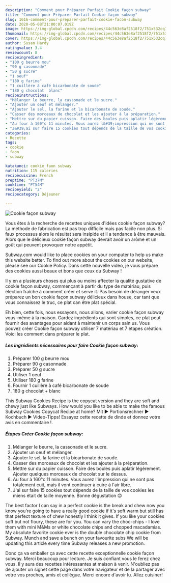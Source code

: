```yaml
---
description: "Comment pour Préparer Parfait Cookie façon subway"
title: "Comment pour Préparer Parfait Cookie façon subway"
slug: 1616-comment-pour-preparer-parfait-cookie-facon-subway
date: 2020-05-08T21:00:07.019Z
image: https://img-global.cpcdn.com/recipes/44c563e8af2518f2/751x532cq70/cookie-facon-subway-photo-principale-de-la-recette.jpg
thumbnail: https://img-global.cpcdn.com/recipes/44c563e8af2518f2/751x532cq70/cookie-facon-subway-photo-principale-de-la-recette.jpg
cover: https://img-global.cpcdn.com/recipes/44c563e8af2518f2/751x532cq70/cookie-facon-subway-photo-principale-de-la-recette.jpg
author: Susan Hardy
ratingvalue: 3.4
reviewcount: 8
recipeingredient:
- "100 g beurre mou"
- "90 g casonnade"
- "50 g sucre"
- "1 oeuf"
- "180 g farine"
- "1 cuillère à café bicarbonate de soude"
- "180 g chocolat  blanc"
recipeinstructions:
- "Mélanger le beurre, la cassonade et le sucre."
- "Ajouter un oeuf et mélanger."
- "Ajouter le sel, la farine et la bicarbonate de soude."
- "Casser des morceaux de chocolat et les ajouter à la préparation."
- "Mettre sur du papier cuisson. Faire des boules puis aplatir légèrement. Ajouter quelques morceaux de chocolat sur le dessus."
- "Au four à 160°c 11 minutes. Vous aurez l&#39;impression qui ne sont pas totalement cuit, mais il vont continuer à cuire à l&#39;air libre."
- "J&#39;ai sur faire 15 cookies tout dépends de la taille de vos cookies les miens était de taille moyenne. Bonne dégustation 😊"
categories:
- Recette
tags:
- cookie
- faon
- subway

katakunci: cookie faon subway 
nutrition: 115 calories
recipecuisine: French
preptime: "PT37M"
cooktime: "PT54M"
recipeyield: "2"
recipecategory: Déjeuner

---
```



![Cookie façon subway](https://img-global.cpcdn.com/recipes/44c563e8af2518f2/751x532cq70/cookie-facon-subway-photo-principale-de-la-recette.jpg)

Vous êtes à la recherche de recettes uniques d'idées cookie façon subway? La méthode de fabrication est pas trop difficile mais pas facile non plus. Si faux processus alors le résultat sera insipide et il a tendance à être mauvais. Alors que le délicieux cookie façon subway devrait avoir un arôme et un goût qui peuvent provoquer notre appétit.

Subway.com would like to place cookies on your computer to help us make this website better. To find out more about the cookies on our website, please see our Cookie Policy. Dans cette nouvelle vidéo, je vous prépare des cookies aussi beaux et bons que ceux du Subway !

Il y en a plusieurs choses qui plus ou moins affecter la qualité gustative de cookie façon subway, commençant à partir du type de matériau, puis élection fraîche à comment créer et serve it. Pas besoin de déranger veux préparez un bon cookie façon subway délicieux dans house, car tant que vous connaissez le truc, ce plat can être plat spécial.


Eh bien, cette fois, nous essayons, nous allons, varier cookie façon subway vous-même à la maison. Gardez ingrédients qui sont simples, ce plat peut fournir des avantages pour aidant à maintenir un corps sain us. Vous pouvez créer Cookie façon subway utiliser 7 matériau et 7 étapes création. Voici les comment dans préparer le plat.

<!--inarticleads1-->

##### Les ingrédients nécessaires pour faire Cookie façon subway:

1. Préparer 100 g beurre mou
1. Préparer 90 g casonnade
1. Préparer 50 g sucre
1. Utiliser 1 oeuf
1. Utiliser 180 g farine
1. Fournir 1 cuillère à café bicarbonate de soude
1.  180 g chocolat + blanc


This Subway Cookies Recipe is the copycat version and they are soft and chewy just like Subways. How would you like to be able to make the famous Subway Cookies Copycat Recipe at home? Mit ► Portionsrechner ► Kochbuch ► Video-Tipps! Essayez cette recette de dinde et donnez votre avis en commentaire !. 

<!--inarticleads2-->

##### Étapes Créer Cookie façon subway:

1. Mélanger le beurre, la cassonade et le sucre.
1. Ajouter un oeuf et mélanger.
1. Ajouter le sel, la farine et la bicarbonate de soude.
1. Casser des morceaux de chocolat et les ajouter à la préparation.
1. Mettre sur du papier cuisson. Faire des boules puis aplatir légèrement. Ajouter quelques morceaux de chocolat sur le dessus.
1. Au four à 160°c 11 minutes. Vous aurez l&#39;impression qui ne sont pas totalement cuit, mais il vont continuer à cuire à l&#39;air libre.
1. J&#39;ai sur faire 15 cookies tout dépends de la taille de vos cookies les miens était de taille moyenne. Bonne dégustation 😊


The best factor I can say in a perfect cookie is the break and chew now you know you&#39;re going to have a really good cookie if it&#39;s soft warm but still has that perfect texture of chew honestly I think it gives. If you like your cookies soft but not floury, these are for you. You can vary the choc-chips - I love them with mini M&amp;Ms or white chocolate chips and chopped macadamias. My absolute favorite cookie ever is the double chocolate chip cookie from Subway. Munch and save a bunch on your favourite subs We will be updating this article every time Subway releases a new promotion. 


Donc ça va emballer ça avec cette recette exceptionnelle cookie façon subway. Merci beaucoup pour lecture. Je suis confiant vous le ferez chez vous. Il y aura des recettes  intéressantes at maison à venir. N'oubliez pas de ajouter un signet cette page dans votre navigateur et de la partager avec votre vos proches, amis et collègue. Merci encore d'avoir lu. Allez cuisiner!
